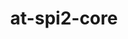 ---
title: "at-spi2-core"
layout: cache
categories: [package, develop-2025-02-23]
meta: {"compilers": ["gcc@=11.4.0"], "num_specs": 1, "num_specs_by_stack": {"e4s": 1, "root": 1}, "oss": ["ubuntu22.04"], "platforms": ["linux"], "stacks": ["e4s", "root"], "targets": ["x86_64_v3"], "versions": ["2.48.3"]}
spec_details: [{"compiler": "gcc@=11.4.0", "hash": "6t24uhosmmyvh6fvc3r7bdav5qjlejnj", "os": "ubuntu22.04", "platform": "linux", "size": "-", "stacks": ["e4s", "root"], "tarball": "https://binaries.spack.io/develop-2025-02-23/build_cache/linux-ubuntu22.04-x86_64_v3/gcc-11.4.0/at-spi2-core-2.48.3/linux-ubuntu22.04-x86_64_v3-gcc-11.4.0-at-spi2-core-2.48.3-6t24uhosmmyvh6fvc3r7bdav5qjlejnj.spack", "target": "x86_64_v3", "variants": ["build_system=meson", "buildtype=release", "default_library=shared", "~strip"], "versions": ["2.48.3"]}]
---